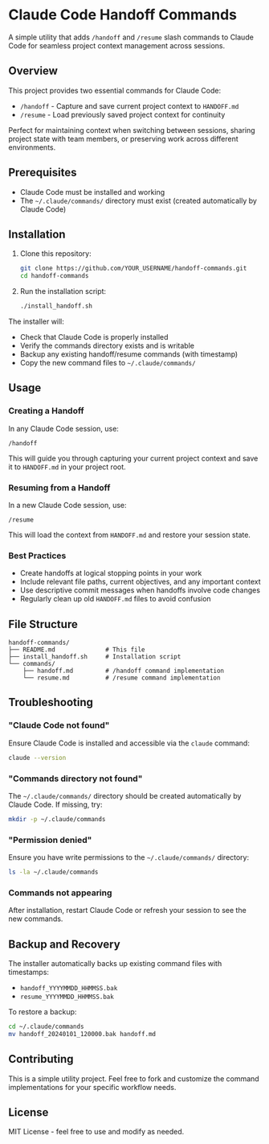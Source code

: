 # Claude Code Handoff Commands

A simple utility that adds `/handoff` and `/resume` slash commands to Claude Code for seamless project context management across sessions.

## Overview

This project provides two essential commands for Claude Code:
- `/handoff` - Capture and save current project context to `HANDOFF.md`
- `/resume` - Load previously saved project context for continuity

Perfect for maintaining context when switching between sessions, sharing project state with team members, or preserving work across different environments.

## Prerequisites

- Claude Code must be installed and working
- The `~/.claude/commands/` directory must exist (created automatically by Claude Code)

## Installation

1. Clone this repository:
   ```bash
   git clone https://github.com/YOUR_USERNAME/handoff-commands.git
   cd handoff-commands
   ```

2. Run the installation script:
   ```bash
   ./install_handoff.sh
   ```

The installer will:
- Check that Claude Code is properly installed
- Verify the commands directory exists and is writable
- Backup any existing handoff/resume commands (with timestamp)
- Copy the new command files to `~/.claude/commands/`

## Usage

### Creating a Handoff
In any Claude Code session, use:
```
/handoff
```
This will guide you through capturing your current project context and save it to `HANDOFF.md` in your project root.

### Resuming from a Handoff
In a new Claude Code session, use:
```
/resume
```
This will load the context from `HANDOFF.md` and restore your session state.

### Best Practices
- Create handoffs at logical stopping points in your work
- Include relevant file paths, current objectives, and any important context
- Use descriptive commit messages when handoffs involve code changes
- Regularly clean up old `HANDOFF.md` files to avoid confusion

## File Structure

```
handoff-commands/
├── README.md              # This file
├── install_handoff.sh     # Installation script
└── commands/
    ├── handoff.md         # /handoff command implementation
    └── resume.md          # /resume command implementation
```

## Troubleshooting

### "Claude Code not found"
Ensure Claude Code is installed and accessible via the `claude` command:
```bash
claude --version
```

### "Commands directory not found"
The `~/.claude/commands/` directory should be created automatically by Claude Code. If missing, try:
```bash
mkdir -p ~/.claude/commands
```

### "Permission denied"
Ensure you have write permissions to the `~/.claude/commands/` directory:
```bash
ls -la ~/.claude/commands
```

### Commands not appearing
After installation, restart Claude Code or refresh your session to see the new commands.

## Backup and Recovery

The installer automatically backs up existing command files with timestamps:
- `handoff_YYYYMMDD_HHMMSS.bak`
- `resume_YYYYMMDD_HHMMSS.bak`

To restore a backup:
```bash
cd ~/.claude/commands
mv handoff_20240101_120000.bak handoff.md
```

## Contributing

This is a simple utility project. Feel free to fork and customize the command implementations for your specific workflow needs.

## License

MIT License - feel free to use and modify as needed.